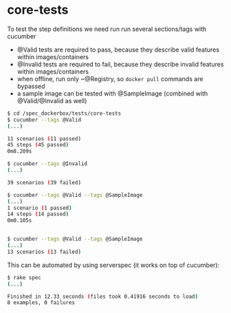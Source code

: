 
# core-tests

To test the step definitions we need run run several sections/tags with cucumber

 * @Valid tests are required to pass, because they describe valid features within images/containers
 * @Invalid tests are required to fail, because they describe invalid features within images/containers
 * when offline, run only ~@Registry, so `docker pull` commands are bypassed
 * a sample image can be tested with @SampleImage (combined with @Valid/@Invalid as well)

```bash
$ cd /spec_dockerbox/tests/core-tests
$ cucumber --tags @Valid
(...)

11 scenarios (11 passed)
45 steps (45 passed)
0m8.209s

$ cucumber --tags @Invalid
(...)

39 scenarios (39 failed)

$ cucumber --tags @Valid --tags @SampleImage
(...)
1 scenario (1 passed)
14 steps (14 passed)
0m0.105s


$ cucumber --tags @Valid --tags @SampleImage
(...)
13 scenarios (13 failed)
```

This can be automated by using serverspec (it works on top of cucumber):

```bash
$ rake spec
(...)

Finished in 12.33 seconds (files took 0.41916 seconds to load)
8 examples, 0 failures
```
```

